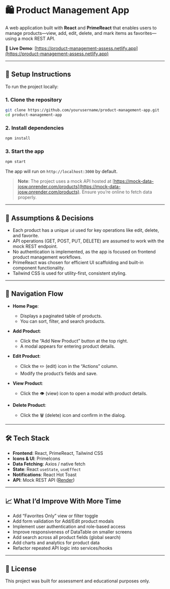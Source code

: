 # 🛍️ Product Management App

A web application built with **React** and **PrimeReact** that enables users to manage products—view, add, edit, delete, and mark items as favorites—using a mock REST API.

🔗 **Live Demo**: [https://product-management-assess.netlify.app](https://product-management-assess.netlify.app)

---

## 🚀 Setup Instructions

To run the project locally:

### 1. Clone the repository

```bash
git clone https://github.com/yourusername/product-management-app.git
cd product-management-app
```

### 2. Install dependencies

```bash
npm install
```

### 3. Start the app

```bash
npm start
```

The app will run on `http://localhost:3000` by default.

> **Note**: The project uses a mock API hosted at [https://mock-data-josw.onrender.com/products](https://mock-data-josw.onrender.com/products). Ensure you’re online to fetch data properly.

---

## 📌 Assumptions & Decisions

- Each product has a unique `id` used for key operations like edit, delete, and favorite.
- API operations (GET, POST, PUT, DELETE) are assumed to work with the mock REST endpoint.
- No authentication is implemented, as the app is focused on frontend product management workflows.
- PrimeReact was chosen for efficient UI scaffolding and built-in component functionality.
- Tailwind CSS is used for utility-first, consistent styling.

---

## 🔄 Navigation Flow

- **Home Page**:

  - Displays a paginated table of products.
  - You can sort, filter, and search products.

- **Add Product**:

  - Click the “Add New Product” button at the top right.
  - A modal appears for entering product details.

- **Edit Product**:

  - Click the ✏️ (edit) icon in the “Actions” column.
  - Modify the product’s fields and save.

- **View Product**:

  - Click the 👁️ (view) icon to open a modal with product details.

- **Delete Product**:
  - Click the 🗑️ (delete) icon and confirm in the dialog.

---

## 🛠️ Tech Stack

- **Frontend**: React, PrimeReact, Tailwind CSS
- **Icons & UI**: PrimeIcons
- **Data Fetching**: Axios / native fetch
- **State**: React `useState`, `useEffect`
- **Notifications**: React Hot Toast
- **API**: Mock REST API ([Render](https://mock-data-josw.onrender.com/products))

---

## 📈 What I’d Improve With More Time

- Add “Favorites Only” view or filter toggle
- Add form validation for Add/Edit product modals
- Implement user authentication and role-based access
- Improve responsiveness of DataTable on smaller screens
- Add search across all product fields (global search)
- Add charts and analytics for product data
- Refactor repeated API logic into services/hooks

---

## 📄 License

This project was built for assessment and educational purposes only.

